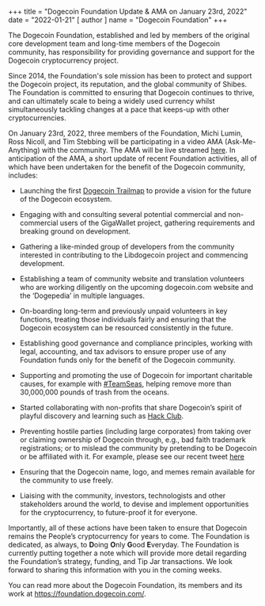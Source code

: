 +++
title = "Dogecoin Foundation Update & AMA on January 23rd, 2022"
date = "2022-01-21"
[ author ]
  name = "Dogecoin Foundation"
+++

The Dogecoin Foundation, established and led by members of the original core development team 
and long-time members of the Dogecoin community, has responsibility for providing governance 
and support for the Dogecoin cryptocurrency project.  

Since 2014, the Foundation's sole mission has been to protect and support the Dogecoin project, 
its reputation, and the global community of Shibes. The Foundation is committed to ensuring that 
Dogecoin continues to thrive, and can ultimately scale to being a widely used currency whilst 
simultaneously tackling changes at a pace that keeps-up with other cryptocurrencies. 

On January 23rd, 2022, three members of the Foundation, Michi Lumin, Ross Nicoll, and Tim Stebbing 
will be participating in a video AMA (Ask-Me-Anything) with the community. The AMA will be live 
streamed [here](youtu.be/jctze9jZfTQ). In anticipation of the AMA, a short update of recent Foundation 
activities, all of which have been undertaken for the benefit of the Dogecoin community, includes: 

 *   Launching the first [Dogecoin Trailmap](/trailmap/prologue/) to provide a vision for the future of the Dogecoin ecosystem. 

 *   Engaging with and consulting several potential commercial and non-commercial users of the GigaWallet project, gathering requirements and breaking ground on development. 

 *   Gathering a like-minded group of developers from the community interested in contributing to the Libdogecoin project and commencing development. 

 *   Establishing a team of community website and translation volunteers who are working diligently on the upcoming dogecoin.com website and the ‘Dogepedia’ in multiple languages. 

 *   On-boarding long-term and previously unpaid volunteers in key functions, treating those individuals fairly and ensuring that the Dogecoin ecosystem can be resourced consistently in the future. 

 *   Establishing good governance and compliance principles, working with legal, accounting, and tax advisors to ensure proper use of any Foundation funds only for the benefit of the Dogecoin community. 

 *   Supporting and promoting the use of Dogecoin for important charitable causes, for example with [#TeamSeas](https://dogecoin.com/teamseas/), helping remove more than 30,000,000 pounds of trash from the oceans. 

 *   Started collaborating with non-profits that share Dogecoin’s spirit of playful discovery and learning such as [Hack Club](https://hackclub.com/). 

 *   Preventing hostile parties (including large corporates) from taking over or claiming ownership of Dogecoin through, e.g., bad faith trademark registrations; or to mislead the community by pretending to be Dogecoin or be affiliated with it. For example, please see our recent tweet [here](https://twitter.com/DogecoinFdn/status/1484474892569305088?s=20) 

 *   Ensuring that the Dogecoin name, logo, and memes remain available for the community to use freely. 

 *   Liaising with the community, investors, technologists and other stakeholders around the world, to devise and implement opportunities for the cryptocurrency, to future-proof it for everyone. 

Importantly, all of these actions have been taken to ensure that Dogecoin remains the People’s 
cryptocurrency for years to come. The Foundation is dedicated, as always, to **D**oing **O**nly **G**ood **E**veryday. 
The Foundation is currently putting together a note which will provide more detail regarding the Foundation’s 
strategy, funding, and Tip Jar transactions. We look forward to sharing this information with you in the coming weeks. 

You can read more about the Dogecoin Foundation, its members and its work at https://foundation.dogecoin.com/.  
